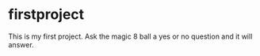 # firstproject
This is my first project. Ask the magic 8 ball a yes or no question and it will answer.

